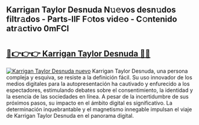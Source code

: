 ## Karrigan Taylor Desnuda N𝚞𝚎vos desn𝚞dos filtr𝚊dos - Parts-IlF F𝚘tos vid𝚎o - C𝚘ntenido atr𝚊ctivo 0mFCl

# <h2><a href="http://mb6sva.tromn.icu/?c=Karrigan+Taylor+Desnuda">🔗👉👉👉 Karrigan Taylor Desnuda 🔗🔗</a></h2>

[![Karrigan Taylor Desnuda nuevo](https://i.imgur.com/pEAQMta.gif)](http://mb6sva.tromn.icu/?c=Karrigan+Taylor+Desnuda)
Karrigan Taylor Desnuda, una persona compleja y esquiva, se resiste a la definición fácil. Su uso innovador de los medios digitales para la autopresentación ha cautivado y enfurecido a los espectadores, estimulando debates sobre el consentimiento, la identidad y la esencia de las sociedades en línea. A pesar de la incertidumbre de sus próximos pasos, su impacto en el ámbito digital es significativo. La determinación inquebrantable y el magnetismo innegable impulsan el viaje de Karrigan Taylor Desnuda en el panorama digital.
